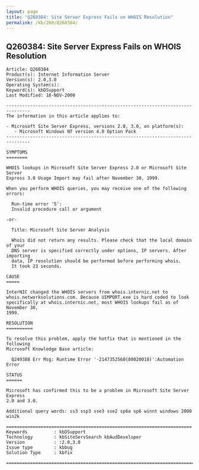 ```yaml
---
layout: page
title: "Q260384: Site Server Express Fails on WHOIS Resolution"
permalink: /kb/260/Q260384/
---
```


## Q260384: Site Server Express Fails on WHOIS Resolution

	Article: Q260384
	Product(s): Internet Information Server
	Version(s): 2.0,3.0
	Operating System(s): 
	Keyword(s): kbDSupport
	Last Modified: 18-NOV-2000
	
	-------------------------------------------------------------------------------
	The information in this article applies to:
	
	- Microsoft Site Server Express, versions 2.0, 3.0, on platform(s):
	   - Microsoft Windows NT version 4.0 Option Pack 
	-------------------------------------------------------------------------------
	
	SYMPTOMS
	========
	
	WHOIS lookups in Microsoft Site Server Express 2.0 or Microsoft Site Server
	Express 3.0 Usage Import may fail after November 30, 1999.
	
	When you perform WHOIS queries, you may receive one of the following errors:
	
	  Run-time error '5':
	  Invalid procedure call or argument
	
	-or-
	
	  Title: Microsoft Site Server Analysis
	
	  Whois did not return any results. Please check that the local domain of your
	  DNS server is specified correctly under options, IP servers. After importing
	  data, IP resolution should be performed before performing whois.
	  It took 23 seconds.
	
	CAUSE
	=====
	
	InterNIC changed the WHOIS servers from whois.internic.net to
	whois.networksolutions.com. Because UIMPORT.exe is hard coded to look
	specifically at whois.internic.net, most WHOIS lookups fail as of November 30,
	1999.
	
	RESOLUTION
	==========
	
	To resolve this problem, apply the hotfix that is mentioned in the following
	Microsoft Knowledge Base article:
	
	  Q249388 Err Msg: Runtime Error '-2147352560(80020010)':Automation Error
	
	STATUS
	======
	
	Microsoft has confirmed this to be a problem in Microsoft Site Server Express
	2.0 and 3.0.
	
	Additional query words: ss3 ssp3 sse3 sse2 sp6a sp6 winnt windows 2000 win2k
	
	======================================================================
	Keywords          : kbDSupport 
	Technology        : kbSiteServSearch kbAudDeveloper
	Version           : :2.0,3.0
	Issue type        : kbbug
	Solution Type     : kbfix
	
	=============================================================================
	
